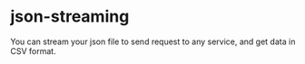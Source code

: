 # json-streaming

You can stream your json file to send request to any service, and get data in CSV format. 


